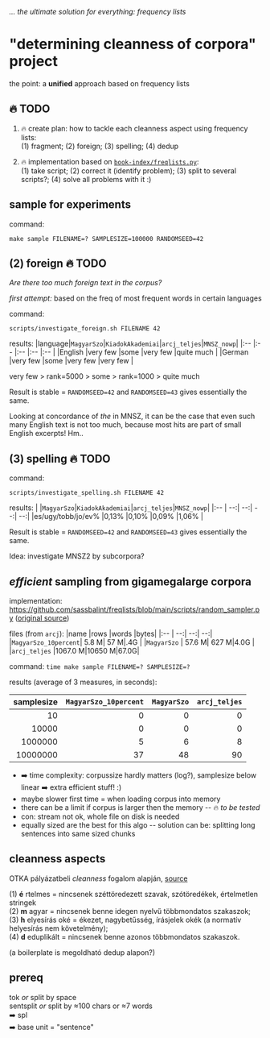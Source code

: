 _... the ultimate solution for everything: frequency lists_


# "determining cleanness of corpora" project 

the point: a __unified__ approach based on frequency lists


## :fire: TODO

1. :fire: create plan: how to tackle each cleanness aspect using frequency lists:\
(1) fragment;
(2) foreign;
(3) spelling;
(4) dedup

2. :fire: implementation based on [`book-index/freqlists.py`](https://github.com/sassbalint/book-index/blob/main/scripts/freqlists.py):\
(1) take script; (2) correct it (identify problem); (3) split to several scripts?; (4) solve all problems with it :)


## sample for experiments

command:
```
make sample FILENAME=? SAMPLESIZE=100000 RANDOMSEED=42
```


## (2) foreign :fire: TODO

_Are there too much foreign text in the corpus?_

_first attempt:_
based on the freq of most frequent words in certain languages

command:
```
scripts/investigate_foreign.sh FILENAME 42
```
results:
|language|`MagyarSzo`|`KiadokAkademiai`|`arcj_teljes`|`MNSZ_nowp`|
|:--     |:--        |:--              |:--          |:--        |
|English |very few   |some             |very few     |quite much |
|German  |very few   |some             |very few     |very few   |

very few > rank=5000 > some > rank=1000 > quite much

Result is stable = `RANDOMSEED=42` and `RANDOMSEED=43` gives essentially the same.

Looking at concordance of _the_ in MNSZ, it can be the case that
even such many English text is not too much,
because most hits are part of small English excerpts! Hm..


## (3) spelling :fire: TODO

command:
```
scripts/investigate_spelling.sh FILENAME 42
```
results:
|                   |`MagyarSzo`|`KiadokAkademiai`|`arcj_teljes`|`MNSZ_nowp`|
|:--                |        --:|              --:|          --:|        --:|
|es/ugy/tobb/jo/ev% |0,13%      |0,10%            |0,09%        |1,06%      |

Result is stable = `RANDOMSEED=42` and `RANDOMSEED=43` gives essentially the same.

Idea: investigate MNSZ2 by subcorpora?


## _efficient_ sampling from gigamegalarge corpora

implementation: https://github.com/sassbalint/freqlists/blob/main/scripts/random_sampler.py ([original source](http://metadatascience.com/2014/02/27/random-sampling-from-very-large-files))

files (from `arcj`):
|name                 |rows    |words  |bytes|
|:--                  |     --:|    --:|  --:|
|`MagyarSzo_10percent`|   5.8 M|   57 M|.4G  |
|`MagyarSzo`          |  57.6 M|  627 M|4.0G |
|`arcj_teljes`        |1067.0 M|10650 M|67.0G|

command:
`time make sample FILENAME=? SAMPLESIZE=?`

results (average of 3 measures, in seconds):
<!--
for i in 1 2 3 ; do for s in 10 10000 1000000 10000000 ; do for f in MagyarSzo_10percent MagyarSzo arcj_teljes ; do echo ; echo "$s   $f" ; time make sample FILENAME=$f SAMPLESIZE=$s ; done ; done > times$i 2>&1 ; done
-->

|samplesize|`MagyarSzo_10percent`|`MagyarSzo`|`arcj_teljes`|
|       --:|                  --:|        --:|          --:|
|        10|                    0|          0|            0|
|     10000|                    0|          0|            0|
|   1000000|                    5|          6|            8|
|  10000000|                   37|         48|           90|

* :arrow_right: time complexity: corpussize hardly matters (log?), samplesize below linear :arrow_right: extra efficient stuff! :)
* maybe slower first time = when loading corpus into memory
* there can be a limit if corpus is larger then the memory -- :fire: _to be tested_
* con: stream not ok, whole file on disk is needed
* equally sized are the best for this algo -- solution can be: splitting long sentences into same sized chunks


## cleanness aspects

OTKA pályázatbeli _cleanness_ fogalom alapján, [source](https://github.com/ril-lexknowrep/META/blob/main/wiki/korpuszok.md)

(1) __é__ rtelmes = nincsenek széttöredezett szavak, szótöredékek, értelmetlen stringek\
(2) __m__ agyar = nincsenek benne idegen nyelvű többmondatos szakaszok;\
(3) __h__ elyesírás oké = ékezet, nagybetűsség, írásjelek okék (a normatív helyesírás nem követelmény);\
(4) __d__ eduplikált = nincsenek benne azonos többmondatos szakaszok.

(a boilerplate is megoldható dedup alapon?)


## prereq

tok _or_ split by space\
sentsplit _or_ split by ≈100 chars or ≈7 words\
:arrow_right: spl\
:arrow_right: base unit = "sentence"
